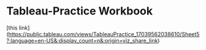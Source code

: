 # Tableau-Practice Workbook
[this link] (https://public.tableau.com/views/TableauPractice_17039562038610/Sheet5?:language=en-US&:display_count=n&:origin=viz_share_link)
